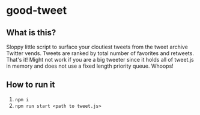 # good-tweet
## What is this?
Sloppy little script to surface your cloutiest tweets from the tweet archive Twitter vends. Tweets are ranked by total number of favorites and retweets. That's it! Might not work if you are a big tweeter since it holds all of tweet.js in memory and does not use a fixed length priority queue. Whoops!

## How to run it
1. `npm i`
2. `npm run start <path to tweet.js>`
